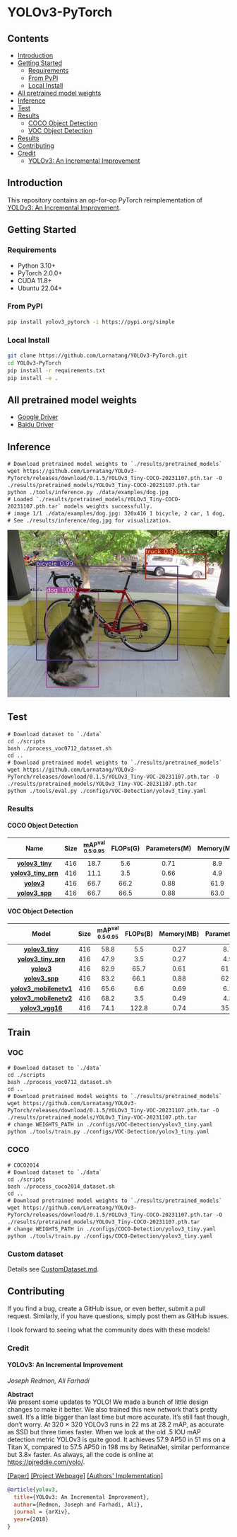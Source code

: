 # YOLOv3-PyTorch

## Contents

- [Introduction](#introduction)
- [Getting Started](#getting-started)
    - [Requirements](#requirements)
    - [From PyPI](#from-pypi)
    - [Local Install](#local-install)
- [All pretrained model weights](#all-pretrained-model-weights)
- [Inference](#inference)
- [Test](#test)
- [Results](#results)
    - [COCO Object Detection](#coco-object-detection)
    - [VOC Object Detection](#voc-object-detection)
- [Results](#results)
- [Contributing](#contributing)
- [Credit](#credit)
    - [YOLOv3: An Incremental Improvement](#yolov3-an-incremental-improvement)

## Introduction

This repository contains an op-for-op PyTorch reimplementation of [YOLOv3: An Incremental Improvement](https://arxiv.org/pdf/1804.02767v1.pdf).

## Getting Started

### Requirements

- Python 3.10+
- PyTorch 2.0.0+
- CUDA 11.8+
- Ubuntu 22.04+

### From PyPI

```bash
pip install yolov3_pytorch -i https://pypi.org/simple
```

### Local Install

```bash
git clone https://github.com/Lornatang/YOLOv3-PyTorch.git
cd YOLOv3-PyTorch
pip install -r requirements.txt
pip install -e .
```

## All pretrained model weights

- [Google Driver](https://drive.google.com/drive/folders/1b5f3FSeZwIFs4bp17OWKhQeaEcMKJyma?usp=sharing)
- [Baidu Driver](https://pan.baidu.com/s/1GvepU_8APWChG_03yUVQ_w?pwd=7e0g)

## Inference

```shell
# Download pretrained model weights to `./results/pretrained_models`
wget https://github.com/Lornatang/YOLOv3-PyTorch/releases/download/0.1.5/YOLOv3_Tiny-COCO-20231107.pth.tar -O ./results/pretrained_models/YOLOv3_Tiny-COCO-20231107.pth.tar
python ./tools/inference.py ./data/examples/dog.jpg
# Loaded `./results/pretrained_models/YOLOv3_Tiny-COCO-20231107.pth.tar` models weights successfully.
# image 1/1 ./data/examples/dog.jpg: 320x416 1 bicycle, 2 car, 1 dog,
# See ./results/inference/dog.jpg for visualization.
```

<div align="center">
<img src="figure/dog.jpg" width="768">
</div>

## Test

```shell
# Download dataset to `./data`
cd ./scripts
bash ./process_voc0712_dataset.sh
cd ..
# Download pretrained model weights to `./results/pretrained_models`
wget https://github.com/Lornatang/YOLOv3-PyTorch/releases/download/0.1.5/YOLOv3_Tiny-VOC-20231107.pth.tar -O ./results/pretrained_models/YOLOv3_Tiny-VOC-20231107.pth.tar
python ./tools/eval.py ./configs/VOC-Detection/yolov3_tiny.yaml
```

### Results

#### COCO Object Detection

|                                Name                                | Size | mAP<sup>val<br/>0.5:0.95 | FLOPs(G) | Parameters(M) | Memory(MB) |                                                         download                                                          |
|:------------------------------------------------------------------:|:----:|:------------------------:|:--------:|:-------------:|:----------:|:-------------------------------------------------------------------------------------------------------------------------:|
|     [**yolov3_tiny**](configs/COCO-Detection/yolov3_tiny.yaml)     | 416  |           18.7           |   5.6    |     0.71      |    8.9     | [model](https://huggingface.co/goodfellowliu/YOLOv3-PyTorch/resolve/main/YOLOv3_Tiny-COCO-20231107.pth.tar?download=true) |
| [**yolov3_tiny_prn**](configs/COCO-Detection/yolov3_tiny_prn.yaml) | 416  |           11.1           |   3.5    |     0.66      |    4.9     |   [model](https://huggingface.co/goodfellowliu/YOLOv3-PyTorch/resolve/main/YOLOv3_Tiny_PRN-COCO-20231107.pth.tar?download=true)    |
|          [**yolov3**](configs/COCO-Detection/yolov3.yaml)          | 416  |           66.7           |   66.2   |     0.88      |    61.9    |        [model](https://huggingface.co/goodfellowliu/YOLOv3-PyTorch/resolve/main/YOLOv3-COCO-20231107.pth.tar?download=true)        |
|      [**yolov3_spp**](configs/COCO-Detection/yolov3_spp.yaml)      | 416  |           66.7           |   66.5   |     0.88      |    63.0    |      [model](https://huggingface.co/goodfellowliu/YOLOv3-PyTorch/resolve/main/YOLOv3_SPP-COCO-20231107.pth.tar?download=true)      |

#### VOC Object Detection

|                                  Model                                  | Size | mAP<sup>val<br/>0.5:0.95 | FLOPs(B) | Memory(MB) | Parameters(M) |                                                        download                                                        |
|:-----------------------------------------------------------------------:|:----:|:------------------------:|:--------:|:----------:|:-------------:|:----------------------------------------------------------------------------------------------------------------------:|
|        [**yolov3_tiny**](configs/VOC-Detection/yolov3_tiny.yaml)        | 416  |           58.8           |   5.5    |    0.27    |      8.7      |    [model](https://huggingface.co/goodfellowliu/YOLOv3-PyTorch/resolve/main/YOLOv3_Tiny-VOC-20231107.pth.tar?download=true)     |
|    [**yolov3_tiny_prn**](configs/VOC-Detection/yolov3_tiny_prn.yaml)    | 416  |           47.9           |   3.5    |    0.27    |      4.9      |  [model](https://huggingface.co/goodfellowliu/YOLOv3-PyTorch/resolve/main/YOLOv3_Tiny_PRN-VOC-20231107.pth.tar?download=true)   |
|             [**yolov3**](configs/VOC-Detection/yolov3.yaml)             | 416  |           82.9           |   65.7   |    0.61    |     61.6      |       [model](https://huggingface.co/goodfellowliu/YOLOv3-PyTorch/resolve/main/YOLOv3-VOC-20231107.pth.tar?download=true)       |
|         [**yolov3_spp**](configs/VOC-Detection/yolov3_spp.yaml)         | 416  |           83.2           |   66.1   |    0.88    |     62.7      |     [model](https://huggingface.co/goodfellowliu/YOLOv3-PyTorch/resolve/main/YOLOv3_SPP-VOC-20231107.pth.tar?download=true)     |
| [**yolov3_mobilenetv1**](configs/VOC-Detection/yolov3_mobilenetv1.yaml) | 416  |           65.6           |   6.6    |    0.69    |      6.2      | [model](https://huggingface.co/goodfellowliu/YOLOv3-PyTorch/resolve/main/YOLOv3_MobileNetV1-VOC-20231107.pth.tar?download=true) |
| [**yolov3_mobilenetv2**](configs/VOC-Detection/yolov3_mobilenetv2.yaml) | 416  |           68.2           |   3.5    |    0.49    |      4.3      | [model](https://huggingface.co/goodfellowliu/YOLOv3-PyTorch/resolve/main/YOLOv3_MobileNetV2-VOC-20231107.pth.tar?download=true) |
|       [**yolov3_vgg16**](configs/VOC-Detection/yolov3_vgg16.yaml)       | 416  |           74.1           |  122.8   |    0.74    |     35.5      |    [model](https://huggingface.co/goodfellowliu/YOLOv3-PyTorch/resolve/main/YOLOv3_VGG16-VOC-20231107.pth.tar?download=true)    |

## Train

### VOC

```shell
# Download dataset to `./data`
cd ./scripts
bash ./process_voc0712_dataset.sh
cd ..
# Download pretrained model weights to `./results/pretrained_models`
wget https://github.com/Lornatang/YOLOv3-PyTorch/releases/download/0.1.5/YOLOv3_Tiny-VOC-20231107.pth.tar -O ./results/pretrained_models/YOLOv3_Tiny-VOC-20231107.pth.tar
# change WEIGHTS_PATH in ./configs/VOC-Detection/yolov3_tiny.yaml
python ./tools/train.py ./configs/VOC-Detection/yolov3_tiny.yaml
```

### COCO

```shell
# COCO2014
# Download dataset to `./data`
cd ./scripts
bash ./process_coco2014_dataset.sh
cd ..
# Download pretrained model weights to `./results/pretrained_models`
wget https://github.com/Lornatang/YOLOv3-PyTorch/releases/download/0.1.5/YOLOv3_Tiny-COCO-20231107.pth.tar -O ./results/pretrained_models/YOLOv3_Tiny-COCO-20231107.pth.tar
# change WEIGHTS_PATH in ./configs/COCO-Detection/yolov3_tiny.yaml
python ./tools/train.py ./configs/COCO-Detection/yolov3_tiny.yaml
```

### Custom dataset

Details see [CustomDataset.md](./data/README.md).

## Contributing

If you find a bug, create a GitHub issue, or even better, submit a pull request. Similarly, if you have questions,
simply post them as GitHub issues.

I look forward to seeing what the community does with these models!

### Credit

#### YOLOv3: An Incremental Improvement

_Joseph Redmon, Ali Farhadi_ <br>

**Abstract** <br>
We present some updates to YOLO! We made a bunch of little design changes to make it better. We also trained
this new network that’s pretty swell. It’s a little bigger than last time but more accurate. It’s still fast though,
don’t worry. At 320 × 320 YOLOv3 runs in 22 ms at 28.2 mAP, as accurate as SSD but three times faster. When we look at
the old .5 IOU mAP detection metric YOLOv3 is quite good. It achieves 57.9 AP50 in 51 ms on a Titan X, compared to 57.5
AP50 in 198 ms by RetinaNet, similar performance but 3.8× faster. As always, all the code is online
at https://pjreddie.com/yolo/.

[[Paper]](https://pjreddie.com/media/files/papers/YOLOv3.pdf) [[Project Webpage]](https://pjreddie.com/darknet/yolo/) [[Authors' Implementation]](https://github.com/pjreddie/darknet)

```bibtex
@article{yolov3,
  title={YOLOv3: An Incremental Improvement},
  author={Redmon, Joseph and Farhadi, Ali},
  journal = {arXiv},
  year={2018}
}
```
